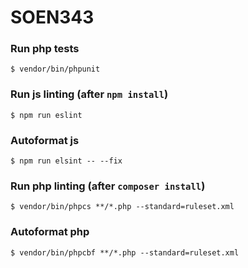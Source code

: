 # SOEN343

### Run php tests

```shell
$ vendor/bin/phpunit
```

### Run js linting (after `npm install`)

```shell
$ npm run eslint
```

### Autoformat js

```shell
$ npm run elsint -- --fix
```

### Run php linting (after `composer install`)

```shell
$ vendor/bin/phpcs **/*.php --standard=ruleset.xml
```

### Autoformat php

```shell
$ vendor/bin/phpcbf **/*.php --standard=ruleset.xml
```
